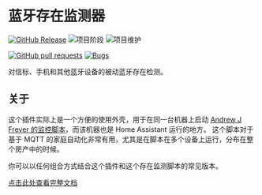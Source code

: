 # 蓝牙存在监测器

[![GitHub Release][release-shield]][release]
![项目阶段][project-stage-shield]
![项目维护](https://img.shields.io/badge/maintainer-Andrey%20Khrolenok%20%40Limych-blue.svg)

[![GitHub pull requests](https://img.shields.io/github/issues-pr/Limych/addon-presence-monitor?style=popout)](https://github.com/Limych/addon-presence-monitor/pulls)
[![Bugs](https://img.shields.io/github/issues/Limych/addon-presence-monitor/bug.svg?colorB=red&label=bugs&style=popout)](https://github.com/Limych/addon-presence-monitor/issues?q=is%3Aopen+is%3Aissue+label%3Abug)

对信标、手机和其他蓝牙设备的被动蓝牙存在检测。

## 关于

这个插件实际上是一个方便的使用外壳，用于在同一台机器上启动 [Andrew J Freyer 的监控脚本](https://github.com/andrewjfreyer/monitor)，而该机器也是 Home Assistant 运行的地方。
这个脚本对于基于 MQTT 的家庭自动化非常有用，尤其是在脚本在多个设备上运行，分布在整个房产中的时候。

你可以以任何组合方式结合这个插件和这个存在监测脚本的常见版本。

[点击此处查看完整文档][docs]


[docs]: https://github.com/Limych/addon-presence-monitor/blob/v1.0.0/README.md
[project-stage-shield]: https://img.shields.io/badge/project%20stage-beta-yellow.svg
<!-- [project-stage-shield]: https://img.shields.io/badge/project%20stage-production%20ready-brightgreen.svg -->
[release-shield]: https://img.shields.io/badge/version-v1.0.0-blue.svg
[release]: https://github.com/Limych/addon-presence-monitor/tree/v1.0.0